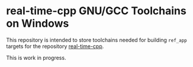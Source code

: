 # real-time-cpp GNU/GCC Toolchains on Windows

This repository is intended to store toolchains needed for building `ref_app` targets for the repository [real-time-cpp](https://github.com/ckormanyos/real-time-cpp).

This is work in progress.
